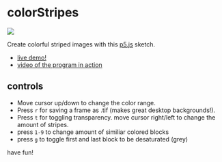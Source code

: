 colorStripes
============
[![](http://nylkiway.net/colorstripes/colorstripes_screenshot.png)](http://nylkiway.net/colorstripes.html)


Create colorful striped images with this [p5.js](http://p5js.org/) sketch.
- [live demo!](http://nylkiway.net/colorstripes/)
- [video of the program in action](https://vimeo.com/87392446)

controls
----------
* Move cursor up/down to change the color range.
* Press `r` for saving a frame as .tif (makes great desktop backgrounds!).
* Press `t` for toggling transparency. move cursor right/left to change the amount of stripes.
* press `1-9` to change amount of similiar colored blocks
* press `g` to toggle first and last block to be desaturated (grey)


have fun!
